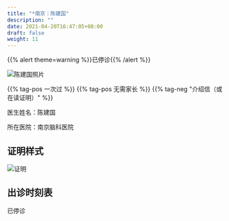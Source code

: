 ```yaml
---
title: "*南京｜陈建国"
description: ""
date: 2021-04-20T16:47:05+08:00
draft: false
weight: 11
---
```


{{% alert theme=warning %}}已停诊{{% /alert %}}

![陈建国照片](images/doctor/chen-jianguo.jpg)

{{% tag-pos 一次过 %}} {{% tag-pos 无需家长 %}}
{{% tag-neg "介绍信（或在读证明）" %}}

医生姓名：陈建国

所在医院：南京脑科医院

## 证明样式

![证明](images/doctor/chen-jianguo-zm.jpg)

## 出诊时刻表

已停诊
